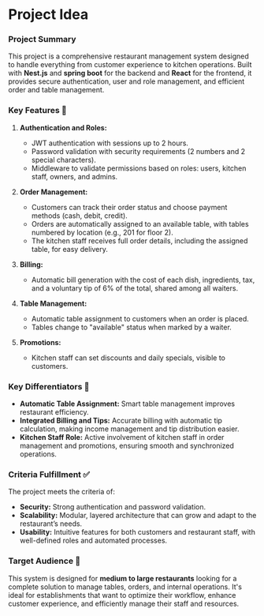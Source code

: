 # Project Idea 

### **Project Summary**

This project is a comprehensive restaurant management system designed to handle everything from customer experience to kitchen operations. Built with **Nest.js** and **spring boot** for the backend and **React** for the frontend, it provides secure authentication, user and role management, and efficient order and table management.

### **Key Features 🌟**
1. **Authentication and Roles:**
   - JWT authentication with sessions up to 2 hours.
   - Password validation with security requirements (2 numbers and 2 special characters).
   - Middleware to validate permissions based on roles: users, kitchen staff, owners, and admins.

2. **Order Management:**
   - Customers can track their order status and choose payment methods (cash, debit, credit).
   - Orders are automatically assigned to an available table, with tables numbered by location (e.g., 201 for floor 2).
   - The kitchen staff receives full order details, including the assigned table, for easy delivery.

3. **Billing:**
   - Automatic bill generation with the cost of each dish, ingredients, tax, and a voluntary tip of 6% of the total, shared among all waiters.

4. **Table Management:**
   - Automatic table assignment to customers when an order is placed.
   - Tables change to "available" status when marked by a waiter.

5. **Promotions:**
   - Kitchen staff can set discounts and daily specials, visible to customers.

### **Key Differentiators 🏅**
- **Automatic Table Assignment:** Smart table management improves restaurant efficiency.
- **Integrated Billing and Tips:** Accurate billing with automatic tip calculation, making income management and tip distribution easier.
- **Kitchen Staff Role:** Active involvement of kitchen staff in order management and promotions, ensuring smooth and synchronized operations.

### **Criteria Fulfillment ✅**
The project meets the criteria of:
- **Security:** Strong authentication and password validation.
- **Scalability:** Modular, layered architecture that can grow and adapt to the restaurant’s needs.
- **Usability:** Intuitive features for both customers and restaurant staff, with well-defined roles and automated processes.

### **Target Audience 🎯**
This system is designed for **medium to large restaurants** looking for a complete solution to manage tables, orders, and internal operations. It's ideal for establishments that want to optimize their workflow, enhance customer experience, and efficiently manage their staff and resources.
